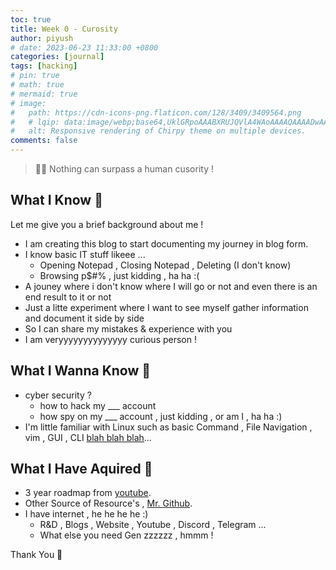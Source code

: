 ```yaml
---
toc: true
title: Week 0 - Curosity
author: piyush
# date: 2023-06-23 11:33:00 +0800
categories: [journal]
tags: [hacking]
# pin: true
# math: true
# mermaid: true
# image:
#   path: https://cdn-icons-png.flaticon.com/128/3409/3409564.png
#   # lqip: data:image/webp;base64,UklGRpoAAABXRUJQVlA4WAoAAAAQAAAADwAABwAAQUxQSDIAAAARL0AmbZurmr57yyIiqE8oiG0bejIYEQTgqiDA9vqnsUSI6H+oAERp2HZ65qP/VIAWAFZQOCBCAAAA8AEAnQEqEAAIAAVAfCWkAALp8sF8rgRgAP7o9FDvMCkMde9PK7euH5M1m6VWoDXf2FkP3BqV0ZYbO6NA/VFIAAAA
#   alt: Responsive rendering of Chirpy theme on multiple devices.
comments: false
---
```


> 😶‍🌫️ Nothing can surpass a human cusority !

## What I Know 🤫
Let me give you a brief background about me !
- I am creating this blog to start documenting my journey in blog form.
- I know basic IT stuff likeee ... 
  + Opening Notepad , Closing Notepad , Deleting (I don't know)
  + Browsing p$#% , just kidding , ha ha :(
- A jouney where i don't know where I will go or not and even there is an end result to it or not
- Just a litte experiment where I want to see myself gather information and document it side by side
- So I can share my mistakes & experience with you
- I am veryyyyyyyyyyyyyy curious person !

## What I Wanna Know 🤔
- cyber security ?
  + how to hack my ___ account 
  + how spy on my ___ account , just kidding , or am I , ha ha :)
- I'm little familiar with Linux such as basic Command , File Navigation , vim , GUI , CLI [blah blah blah](https://youtu.be/uGS6BdmUU1c)...



## What I Have Aquired 🫡
- 3 year roadmap from [youtube](https://youtu.be/oI9aaBpJvoA).
- Other Source of Resource's , [Mr. Github](https://github.com/Cyber-Junk/OSCP-Preparation-Guide/blob/main/RESORCES.md).
- I have internet , he he he he :)
  + R&D , Blogs , Website , Youtube , Discord , Telegram ...
  + What else you need Gen zzzzzz , hmmm !


Thank You 💚